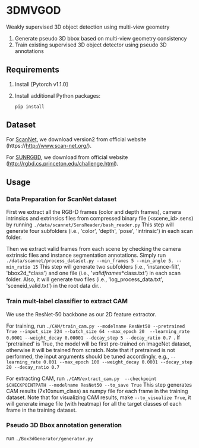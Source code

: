 # 3DMVGOD
Weakly supervised 3D object detection using multi-view geometry
1. Generate pseudo 3D bbox based on multi-view geometry consistency
2. Train existing supervised 3D object detector using pseudo 3D annotations 


## Requirements

1. Install [Pytorch v1.1.0] 

2. Install additional Python packages: 
   ```
   pip install 
   ```


## Dataset
For [ScanNet](http://www.scan-net.org/changelog#scannet-v2-2018-06-11), we download version2 from official website 
(https://http://www.scan-net.org/). 

For [SUNRGBD](http://rgbd.cs.princeton.edu/data/SUNRGBD.zip), we download from official website 
(http://rgbd.cs.princeton.edu/challenge.html). 
   
   
## Usage 

### Data Preparation for ScanNet dataset
First we extract all the RGB-D frames (color and depth frames), camera intrinsics and extrinsics files from 
compressed binary file (<scene_id>.sens) by running ```./data/scannet/SensReader/bash_reader.py``` 
This step will generate four subfolders (i.e., 'color', 'depth', 'pose', 'intrinsic') in each scan folder.

Then we extract valid frames from each scene by checking the camera extrinsic files and instance segmentation
 annotations. 
Simply run  ```./data/scannet/process_dataset.py --min_frames 5 --min_angle 5. --min_ratio 15```
This step will generate two subfolders (i.e., 'instance-filt', 'bbox2d_*class') and one file (i.e., 
'<sceneid>_validframes_*class.txt') in each scan folder. Also, it will generate two files (i.e., 
'log_process_data.txt', 'sceneid_valid.txt') in the root data dir..


### Train mult-label classifier to extract CAM
We use the ResNet-50 backbone as our 2D feature extractor.

For training, run ```./CAM/train_cam.py --modelname ResNet50 --pretrained True --input_size 224 --batch_size 64 --max_epoch 20 
--learning_rate 0.0001 --weight_decay 0.00001 --decay_step 5 --decay_ratio 0.7 ```.
If 'pretrained' is True, the model will be first  pre-trained on ImageNet dataset, otherwise it will be trained 
from scratch. 
Note that if pretrained is not performed, the input arguments should be tuned accordingly, e.g., 
```--learning_rate 0.001 --max_epoch 100 --weight_decay 0.0001 --decay_step 20 --decay_ratio 0.7```

For extracting CAM, run ```./CAM/extract_cam.py  --checkpoint $CHECKPOINTPATH --modelname ResNet50 --to_save True```
This step generates CAM results (7x10xnum_class) as numpy file for each frame in the training dataset. 
Note that for visualizing CAM results, make ```--to_visualize True```, it will generate image file (with heatmap) for 
all the target classes of each frame in the training dataset.


### Pseudo 3D Bbox annotation generation
run ```./Box3dGenerator/generator.py ``` 
